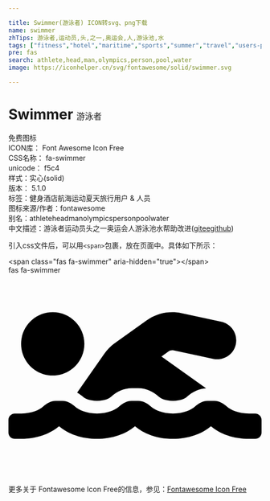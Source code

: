 ```yaml
---

title: Swimmer(游泳者) ICON转svg、png下载
name: swimmer
zhTips: 游泳者,运动员,头,之一,奥运会,人,游泳池,水
tags: ["fitness","hotel","maritime","sports","summer","travel","users-people"]
pre: fas
search: athlete,head,man,olympics,person,pool,water
image: https://iconhelper.cn/svg/fontawesome/solid/swimmer.svg

---
```


# Swimmer  <small style="font-size: 60%;font-weight: 100">游泳者</small>


<div class="detail-page">
<p>
<span><span class="badge-success badge">免费图标</span> </span>
<br/>
<span>
ICON库：
<span class="badge-secondary badge">Font Awesome Icon Free</span> 
</span>
<br/>
<span>
CSS名称：
<span class="badge-secondary badge">fa-swimmer</span> 
</span>
<br/>
<span>
unicode：
<span class="badge-secondary badge">f5c4</span> 
<copy-btn content='f5c4' btn-title=""></copy-btn>
<copy-btn :content='String.fromCodePoint(parseInt("f5c4", 16))' btn-title="复制U"></copy-btn>
</span><br/><span>样式：<span class="badge-light badge">实心(solid)</span></span>
<br/>
<span>
版本：
<span class="badge-secondary badge">5.1.0</span> 
</span><br/><span>标签：<span class="badge-light badge"><router-link to="/tags/fitness.html">健身</router-link></span><span class="badge-light badge"><router-link to="/tags/hotel.html">酒店</router-link></span><span class="badge-light badge"><router-link to="/tags/maritime.html">航海</router-link></span><span class="badge-light badge"><router-link to="/tags/sports.html">运动</router-link></span><span class="badge-light badge"><router-link to="/tags/summer.html">夏天</router-link></span><span class="badge-light badge"><router-link to="/tags/travel.html">旅行</router-link></span><span class="badge-light badge"><router-link to="/tags/users-people.html">用户 & 人员</router-link></span></span>
<br/>
<span>图标来源/作者：<span class="badge-light badge">fontawesome</span></span> 
<br/>
<span>别名：<span class="badge-light badge">athlete</span><span class="badge-light badge">head</span><span class="badge-light badge">man</span><span class="badge-light badge">olympics</span><span class="badge-light badge">person</span><span class="badge-light badge">pool</span><span class="badge-light badge">water</span></span><br/><span class="zh-detail">中文描述：<span class="badge-primary badge">游泳者</span><span class="badge-primary badge">运动员</span><span class="badge-primary badge">头</span><span class="badge-primary badge">之一</span><span class="badge-primary badge">奥运会</span><span class="badge-primary badge">人</span><span class="badge-primary badge">游泳池</span><span class="badge-primary badge">水</span><span class="help-link"><span>帮助改进</span>(<a href="https://gitee.com/liuwave/icon-helper/edit/master/json/fontawesome/solid/swimmer.json" target="_blank" rel="noopener noreferrer">gitee</a><a href="https://github.com/liuwave/icon-helper/edit/master/json/fontawesome/solid/swimmer.json" target="_blank" rel="noopener noreferrer">github</a></span>)</span><br/>
</p>
</div>
<div class="alert alert-dark">
  <i class="fas fa-swimmer fa-xs"></i>
  <i class="fas fa-swimmer fa-sm"></i>
  <i class="fas fa-swimmer fa-lg"></i>
  <i class="fas fa-swimmer fa-2x"></i>
  <i class="fas fa-swimmer fa-3x"></i>
  <i class="fas fa-swimmer fa-5x"></i>
  <i class="fas fa-swimmer fa-7x"></i>
</div>
<div>
  <p>引入css文件后，可以用<code>&lt;span&gt;</code>包裹，放在页面中。具体如下所示：    
  </p>
  <div class="alert alert-primary" style="font-size: 14px">
    &lt;span class="fas fa-swimmer" aria-hidden="true"&gt;&lt;/span&gt;
    <copy-btn content='<span class="fas fa-swimmer" aria-hidden="true"></span>'></copy-btn>
  </div>
  <div class="alert alert-secondary">
    <i class="fas fa-swimmer"
    style="font-size: 24px"
    aria-hidden="true"></i> fas fa-swimmer
    <copy-btn content="fas fa-swimmer" btn-title="复制图标名称"></copy-btn>
  </div>
</div>
<div id="svg" class="svg-wrap">
<svg xmlns="http://www.w3.org/2000/svg" viewBox="0 0 640 512"><path d="M189.61 310.58c3.54 3.26 15.27 9.42 34.39 9.42s30.86-6.16 34.39-9.42c16.02-14.77 34.5-22.58 53.46-22.58h16.3c18.96 0 37.45 7.81 53.46 22.58 3.54 3.26 15.27 9.42 34.39 9.42s30.86-6.16 34.39-9.42c14.86-13.71 31.88-21.12 49.39-22.16l-112.84-80.6 18-12.86c3.64-2.58 8.28-3.52 12.62-2.61l100.35 21.53c25.91 5.53 51.44-10.97 57-36.88 5.55-25.92-10.95-51.44-36.88-57L437.68 98.47c-30.73-6.58-63.02.12-88.56 18.38l-80.02 57.17c-10.38 7.39-19.36 16.44-26.72 26.94L173.75 299c5.47 3.23 10.82 6.93 15.86 11.58zM624 352h-16c-26.04 0-45.8-8.42-56.09-17.9-8.9-8.21-19.66-14.1-31.77-14.1h-16.3c-12.11 0-22.87 5.89-31.77 14.1C461.8 343.58 442.04 352 416 352s-45.8-8.42-56.09-17.9c-8.9-8.21-19.66-14.1-31.77-14.1h-16.3c-12.11 0-22.87 5.89-31.77 14.1C269.8 343.58 250.04 352 224 352s-45.8-8.42-56.09-17.9c-8.9-8.21-19.66-14.1-31.77-14.1h-16.3c-12.11 0-22.87 5.89-31.77 14.1C77.8 343.58 58.04 352 32 352H16c-8.84 0-16 7.16-16 16v32c0 8.84 7.16 16 16 16h16c38.62 0 72.72-12.19 96-31.84 23.28 19.66 57.38 31.84 96 31.84s72.72-12.19 96-31.84c23.28 19.66 57.38 31.84 96 31.84s72.72-12.19 96-31.84c23.28 19.66 57.38 31.84 96 31.84h16c8.84 0 16-7.16 16-16v-32c0-8.84-7.16-16-16-16zm-512-96c44.18 0 80-35.82 80-80s-35.82-80-80-80-80 35.82-80 80 35.82 80 80 80z"/></svg>
</div>
<detail full-name='fa-swimmer'></detail>

<Vssue title="关于“Swimmer”的评论" />
    
<div><p>更多关于  Fontawesome Icon Free的信息，参见：<a target="_blank" href="https://iconhelper.cn/fontawesome.html">Fontawesome Icon Free</a>
</p></div>
